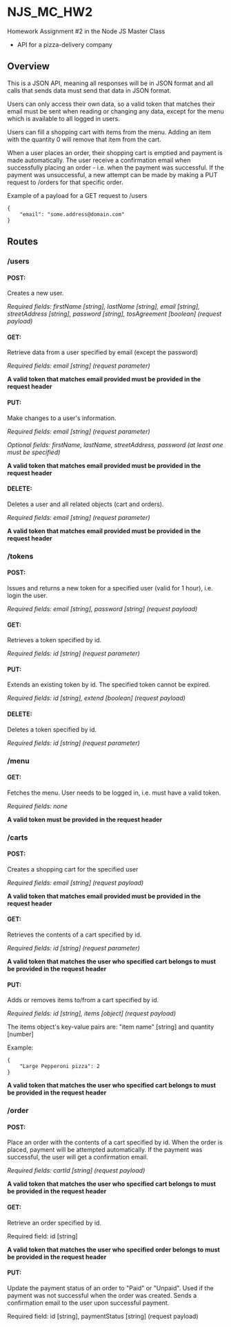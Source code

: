 # NJS_MC_HW2
Homework Assignment #2 in the Node JS Master Class
- API for a pizza-delivery company

## Overview
This is a JSON API, meaning all responses will be in JSON format and all calls that sends data must send that data in JSON format.

Users can only access their own data, so a valid token that matches their email must be sent when reading or changing any data, except for the menu which is available to all logged in users.

Users can fill a shopping cart with items from the menu. Adding an item with the quantity 0 will remove that item from the cart.

When a user places an order, their shopping cart is emptied and payment is made automatically. The user receive a confirmation email when successfully placing an order - i.e. when the payment was successful. If the payment was unsuccessful, a new attempt can be made by making a PUT request to /orders for that specific order.

Example of a payload for a GET request to /users

```
{
    "email": "some.address@domain.com"
}
```

## Routes
### /users
#### POST:
Creates a new user.

_Required fields: firstName [string], lastName [string], email [string], streetAddress [string], password [string], tosAgreement [boolean] (request payload)_

#### GET:
Retrieve data from a user specified by email (except the password)

_Required fields: email [string] (request parameter)_

__A valid token that matches email provided must be provided in the request header__

#### PUT: 
Make changes to a user's information.

_Required fields: email [string] (request parameter)_

_Optional fields: firstName, lastName, streetAddress, password (at least one must be specified)_

__A valid token that matches email provided must be provided in the request header__

#### DELETE: 
Deletes a user and all related objects (cart and orders).

_Required fields: email [string] (request parameter)_

__A valid token that matches email provided must be provided in the request header__

### /tokens
#### POST:
Issues and returns a new token for a specified user (valid for 1 hour), i.e. login the user.

_Required fields: email [string], password [string] (request payload)_

#### GET:
Retrieves a token specified by id.

_Required fields: id [string] (request parameter)_

#### PUT:
Extends an existing token by id. The specified token cannot be expired.

_Required fields: id [string], extend [boolean] (request payload)_

#### DELETE:
Deletes a token specified by id.

_Required fields: id [string] (request parameter)_

### /menu
#### GET:
Fetches the menu. User needs to be logged in, i.e. must have a valid token.

_Required fields: none_

__A valid token must be provided in the request header__

### /carts
#### POST:
Creates a shopping cart for the specified user 

_Required fields: email [string] (request payload)_

__A valid token that matches email provided must be provided in the request header__

#### GET:
Retrieves the contents of a cart specified by id.

_Required fields: id [string] (request parameter)_

__A valid token that matches the user who specified cart belongs to must be provided in the request header__

#### PUT:
Adds or removes items to/from a cart specified by id.

_Required fields: id [string], items [object] (request payload)_

The items object's key-value pairs are: "item name" [string] and quantity [number]

Example:
```
{
    "Large Pepperoni pizza": 2
}
```

__A valid token that matches the user who specified cart belongs to must be provided in the request header__

### /order
#### POST:
Place an order with the contents of a cart specified by id. When the order is placed, payment will be attempted automatically. If the payment was successful, the user will get a confirmation email.

_Required fields: cartId [string] (request payload)_

__A valid token that matches the user who specified cart belongs to must be provided in the request header__

#### GET:
Retrieve an order specified by id.

Required field: id [string]

__A valid token that matches the user who specified order belongs to must be provided in the request header__

#### PUT:
Update the payment status of an order to "Paid" or "Unpaid". Used if the payment was not successful when the order was created. Sends a confirmation email to the user upon successful payment.

Required field: id [string], paymentStatus [string] (request payload)
